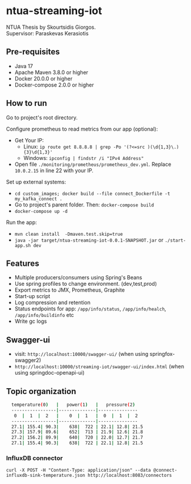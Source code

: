 # ntua-streaming-iot

NTUA Thesis by Skourtsidis Giorgos.  
Supervisor: Paraskevas Kerasiotis

## Pre-requisites

- Java 17
- Apache Maven 3.8.0 or higher
- Docker 20.0.0 or higher
- Docker-compose 2.0.0 or higher

## How to run

Go to project's root directory.  

Configure prometheus to read metrics from our app (optional):  

- Get Your IP:  
  - Linux: `ip route get 8.8.8.8 | grep -Po '(?<=src )(\d{1,3}\.){3}\d{1,3}'`
  - Windows: `ipconfig | findstr /i "IPv4 Address"`
- Open file `./monitoring/prometheus/prometheus_dev.yml`. Replace `10.0.2.15` in line 22 with your IP.

Set up external systems:
- `cd custom_images; docker build --file connect_Dockerfile -t my_kafka_connect .`
- Go to project's parent folder. Then: `docker-compose build`
- `docker-compose up -d`

Run the app:

- `mvn clean install  -Dmaven.test.skip=true`
- `java -jar target/ntua-streaming-iot-0.0.1-SNAPSHOT.jar` or `./start-app.sh dev`

## Features

- Multiple producers/consumers using Spring's Beans
- Use spring profiles to change environment. (dev,test,prod)
- Export metrics to JMX, Prometheus, Graphite
- Start-up script
- Log compression and retention
- Status endpoints for app: `/app/info/status`, `/app/info/healch`, `/app/info/buildinfo` etc
- Write gc logs

## Swagger-ui
- visit: `http://localhost:10000/swagger-ui/` (when using springfox-swagger2)
- `http://localhost:10000/streaming-iot/swagger-ui/index.html` (when using springdoc-openapi-ui)

## Topic organization

```bash
  temperature(0)   |   power(1)   |   pressure(2)
  -----------------|--------------|---------------
   0  |  1  |  2   |    0  |  1   |  0  |  1  |  2
  -----------------|--------------|---------------
  27.1| 155.4| 90.3|    638|  722 | 22.1| 12.8| 21.5
  27.3| 157.9| 89.6|    652|  713 | 21.9| 12.6| 21.8
  27.2| 156.2| 89.9|    640|  720 | 22.0| 12.7| 21.7
  27.1| 155.4| 90.3|    638|  722 | 22.1| 12.8| 21.5
  ```

### InfluxDB connector

`curl -X POST -H "Content-Type: application/json" --data @connect-influxdb-sink-temperature.json http://localhost:8083/connectors`

